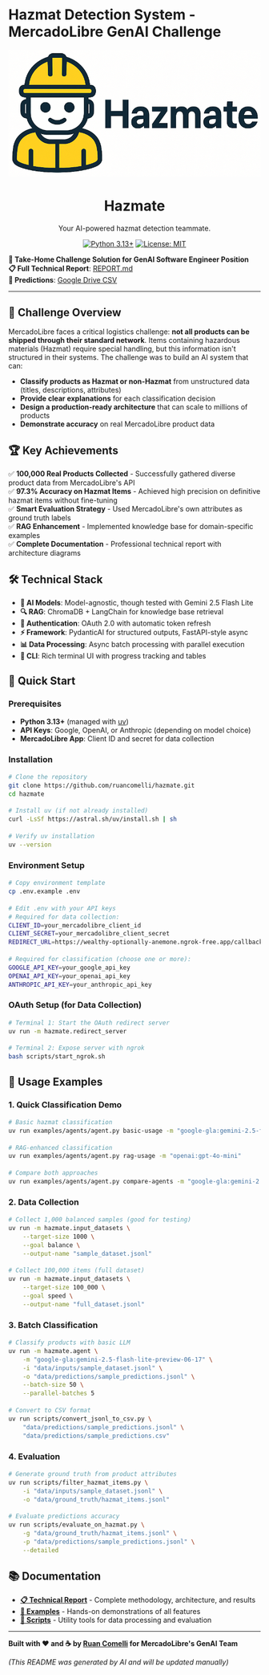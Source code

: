 # Hazmat Detection System - MercadoLibre GenAI Challenge

![Project Hero](assets/hero.png)

<div align="center">
  <h1>Hazmate</h1>
  <p>Your AI-powered hazmat detection teammate.</p>

[![Python 3.13+](https://img.shields.io/badge/python-3.13+-blue.svg)](https://www.python.org/downloads/)
[![License: MIT](https://img.shields.io/badge/License-MIT-yellow.svg)](https://opensource.org/licenses/MIT)

</div>

**🎯 Take-Home Challenge Solution for GenAI Software Engineer Position**  
**📋 Full Technical Report**: [REPORT.md](REPORT.md)  
**🔗 Predictions**: [Google Drive CSV](https://drive.google.com/file/d/1d7pFJNltG0GuLHyaE-UGXxPfXY7zwdKQ/view?usp=sharing)

---

## 🚀 Challenge Overview

MercadoLibre faces a critical logistics challenge: **not all products can be shipped through their standard network**. Items containing hazardous materials (Hazmat) require special handling, but this information isn't structured in their systems. The challenge was to build an AI system that can:

- **Classify products as Hazmat or non-Hazmat** from unstructured data (titles, descriptions, attributes)
- **Provide clear explanations** for each classification decision
- **Design a production-ready architecture** that can scale to millions of products
- **Demonstrate accuracy** on real MercadoLibre product data

## 🏆 Key Achievements

✅ **100,000 Real Products Collected** - Successfully gathered diverse product data from MercadoLibre's API  
✅ **97.3% Accuracy on Hazmat Items** - Achieved high precision on definitive hazmat items without fine-tuning  
✅ **Smart Evaluation Strategy** - Used MercadoLibre's own attributes as ground truth labels  
✅ **RAG Enhancement** - Implemented knowledge base for domain-specific examples  
✅ **Complete Documentation** - Professional technical report with architecture diagrams

## 🛠️ Technical Stack

- **🧠 AI Models**: Model-agnostic, though tested with Gemini 2.5 Flash Lite
- **🔍 RAG**: ChromaDB + LangChain for knowledge base retrieval
- **🔐 Authentication**: OAuth 2.0 with automatic token refresh
- **⚡ Framework**: PydanticAI for structured outputs, FastAPI-style async
- **📊 Data Processing**: Async batch processing with parallel execution
- **🎨 CLI**: Rich terminal UI with progress tracking and tables

## 🚀 Quick Start

### Prerequisites

- **Python 3.13+** (managed with [uv](https://docs.astral.sh/uv/))
- **API Keys**: Google, OpenAI, or Anthropic (depending on model choice)
- **MercadoLibre App**: Client ID and secret for data collection

### Installation

```bash
# Clone the repository
git clone https://github.com/ruancomelli/hazmate.git
cd hazmate

# Install uv (if not already installed)
curl -LsSf https://astral.sh/uv/install.sh | sh

# Verify uv installation
uv --version
```

### Environment Setup

```bash
# Copy environment template
cp .env.example .env

# Edit .env with your API keys
# Required for data collection:
CLIENT_ID=your_mercadolibre_client_id
CLIENT_SECRET=your_mercadolibre_client_secret
REDIRECT_URL=https://wealthy-optionally-anemone.ngrok-free.app/callback

# Required for classification (choose one or more):
GOOGLE_API_KEY=your_google_api_key
OPENAI_API_KEY=your_openai_api_key
ANTHROPIC_API_KEY=your_anthropic_api_key
```

### OAuth Setup (for Data Collection)

```bash
# Terminal 1: Start the OAuth redirect server
uv run -m hazmate.redirect_server

# Terminal 2: Expose server with ngrok
bash scripts/start_ngrok.sh
```

## 🎯 Usage Examples

### 1. **Quick Classification Demo**

```bash
# Basic hazmat classification
uv run examples/agents/agent.py basic-usage -m "google-gla:gemini-2.5-flash-lite-preview-06-17"

# RAG-enhanced classification
uv run examples/agents/agent.py rag-usage -m "openai:gpt-4o-mini"

# Compare both approaches
uv run examples/agents/agent.py compare-agents -m "google-gla:gemini-2.5-flash-lite-preview-06-17"
```

### 2. **Data Collection**

```bash
# Collect 1,000 balanced samples (good for testing)
uv run -m hazmate.input_datasets \
    --target-size 1000 \
    --goal balance \
    --output-name "sample_dataset.jsonl"

# Collect 100,000 items (full dataset)
uv run -m hazmate.input_datasets \
    --target-size 100_000 \
    --goal speed \
    --output-name "full_dataset.jsonl"
```

### 3. **Batch Classification**

```bash
# Classify products with basic LLM
uv run -m hazmate.agent \
    -m "google-gla:gemini-2.5-flash-lite-preview-06-17" \
    -i "data/inputs/sample_dataset.jsonl" \
    -o "data/predictions/sample_predictions.jsonl" \
    --batch-size 50 \
    --parallel-batches 5

# Convert to CSV format
uv run scripts/convert_jsonl_to_csv.py \
    "data/predictions/sample_predictions.jsonl" \
    "data/predictions/sample_predictions.csv"
```

### 4. **Evaluation**

```bash
# Generate ground truth from product attributes
uv run scripts/filter_hazmat_items.py \
    -i "data/inputs/sample_dataset.jsonl" \
    -o "data/ground_truth/hazmat_items.jsonl"

# Evaluate predictions accuracy
uv run scripts/evaluate_on_hazmat.py \
    -g "data/ground_truth/hazmat_items.jsonl" \
    -p "data/predictions/sample_predictions.jsonl" \
    --detailed
```

## 📚 Documentation

- **[📋 Technical Report](REPORT.md)** - Complete methodology, architecture, and results
- **[🎯 Examples](examples/)** - Hands-on demonstrations of all features
- **[🔧 Scripts](scripts/)** - Utility tools for data processing and evaluation

---

**Built with ❤️ and ☕ by [Ruan Comelli](https://github.com/ruancomelli) for MercadoLibre's GenAI Team**

_(This README was generated by AI and will be updated manually)_
